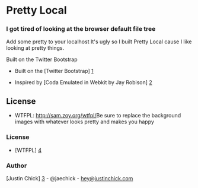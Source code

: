 Pretty Local 
=================================
### I got tired of looking at the browser default file tree

Add some pretty to your localhost
It's ugly so I built Pretty Local cause I like looking at pretty things.

Built on the Twitter Bootstrap
* Built on the [Twitter Bootstrap] [1]

* Inspired by [Coda Emulated in Webkit by Jay Robison] [2]

License
-------
[1]: http://getbootstrap.com
[2]: http://jayrobinson.org/2009/11/13/coda-site-view-emulated-in-webkit-html5-css3-jquery

- WTFPL: <http://sam.zoy.org/wtfpl/>Be sure to replace the background images with whatever looks pretty and makes you happy

### License
* [WTFPL] [4]

[4]: http://sam.zoy.org/wtfpl/

### Author
[Justin Chick] [3] - @jaechick - hey@justinchick.com

[3]: http://www.justinchick.com